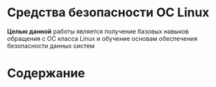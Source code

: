# Средства безопасности ОС Linux

**Целью данной** работы является получение базовых навыков обращения с ОС класса Linux и обучение основам обеспечения безопасности данных систем

# Содержание 

